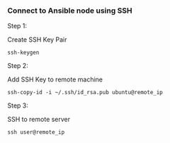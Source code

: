 ### Connect to Ansible node using SSH

Step 1: 

Create SSH Key Pair
```
ssh-keygen
```

Step 2:

Add SSH Key to remote machine
```
ssh-copy-id -i ~/.ssh/id_rsa.pub ubuntu@remote_ip
```

Step 3:

SSH to remote server
```
ssh user@remote_ip
```
